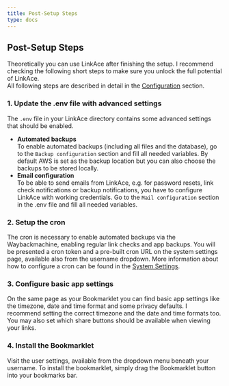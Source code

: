 ```yaml
---
title: Post-Setup Steps
type: docs
---
```


## Post-Setup Steps

Theoretically you can use LinkAce after finishing the setup. I recommend checking the following short steps to make
sure you unlock the full potential of LinkAce.  
All following steps are described in detail in the [Configuration](/docs/v1/configuration/) section.

### 1. Update the .env file with advanced settings

The `.env` file in your LinkAce directory contains some advanced settings that should be enabled.

* **Automated backups**  
    To enable automated backups (including all files and the database), go to the `Backup configuration` section and 
    fill all needed variables. By default AWS is set as the backup location but you can also choose the backups to
    be stored locally.
* **Email configuration**  
    To be able to send emails from LinkAce, e.g. for password resets, link check notifications or backup notifications,
    you have to configure LinkAce with working credentials. Go to the `Mail configuration` section in the .env file
    and fill all needed variables.

### 2. Setup the cron

The cron is necessary to enable automated backups via the Waybackmachine, enabling regular link checks and app
backups. You will be presented a cron token and a pre-built cron URL on the system settings page, available also from the
username dropdown. More information about how to configure a cron can be found in the [System Settings](/docs/v1/configuration/system-settings).

### 3. Configure basic app settings

On the same page as your Bookmarklet you can find basic app settings like the timezone, date and time format and some
privacy defaults. I recommend setting the correct timezone and the date and time formats too. You may also set which
share buttons should be available when viewing your links.

### 4. Install the Bookmarklet

Visit the user settings, available from the dropdown menu beneath your username. To install the bookmarklet, simply
drag the Bookmarklet button into your bookmarks bar.

